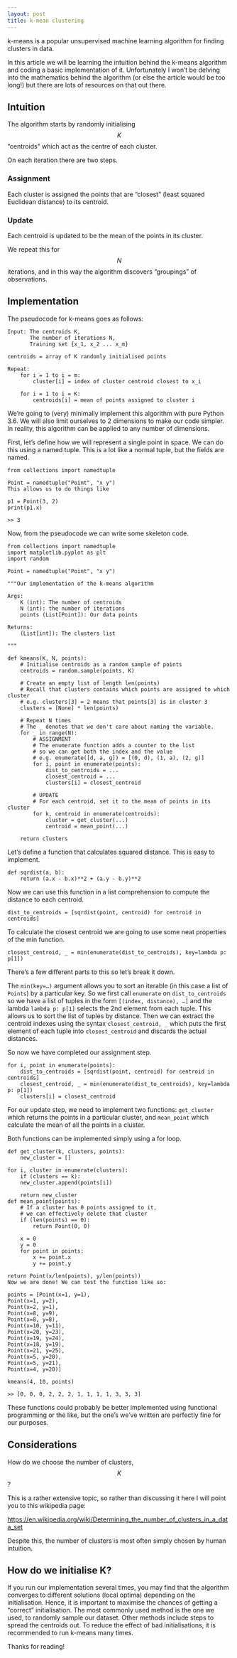 ```yaml
---
layout: post
title: k-mean clustering
---
```


k-means is a popular unsupervised machine learning algorithm for finding clusters in data.

In this article we will be learning the intuition behind the k-means algorithm and coding a basic implementation of it. Unfortunately I won’t be delving into the mathematics behind the algorithm (or else the article would be too long!) but there are lots of resources on that out there.

## Intuition
The algorithm starts by randomly initialising $$K$$ “centroids” which act as the centre of each cluster.



On each iteration there are two steps.

### Assignment

Each cluster is assigned the points that are “closest” (least squared Euclidean distance) to its centroid.

### Update

Each centroid is updated to be the mean of the points in its cluster.



We repeat this for $$N$$ iterations, and in this way the algorithm discovers “groupings” of observations.



## Implementation
The pseudocode for k-means goes as follows:

```
Input: The centroids K, 
       The number of iterations N, 
       Training set {x_1, x_2 ... x_m}

centroids = array of K randomly initialised points

Repeat:
    for i = 1 to i = m:
        cluster[i] = index of cluster centroid closest to x_i

    for i = 1 to i = K:
        centroids[i] = mean of points assigned to cluster i
```

We’re going to (very) minimally implement this algorithm with pure Python 3.6. We will also limit ourselves to 2 dimensions to make our code simpler. In reality, this algorithm can be applied to any number of dimensions.

First, let’s define how we will represent a single point in space. We can do this using a named tuple. This is a lot like a normal tuple, but the fields are named.

```
from collections import namedtuple

Point = namedtuple("Point", "x y")
This allows us to do things like

p1 = Point(3, 2)
print(p1.x)

>> 3
```

Now, from the pseudocode we can write some skeleton code.

```
from collections import namedtuple
import matplotlib.pyplot as plt
import random

Point = namedtuple("Point", "x y")

"""Our implementation of the k-means algorithm

Args:
    K (int): The number of centroids
    N (int): the number of iterations
    points (List[Point]): Our data points

Returns:
    (List[int]): The clusters list

"""

def kmeans(K, N, points):
    # Initialise centroids as a random sample of points
    centroids = random.sample(points, K)

    # Create an empty list of length len(points)
    # Recall that clusters contains which points are assigned to which cluster
    # e.g. clusters[3] = 2 means that points[3] is in cluster 3
    clusters = [None] * len(points)

    # Repeat N times
    # The _ denotes that we don't care about naming the variable.
    for _ in range(N):
        # ASSIGNMENT
        # The enumerate function adds a counter to the list
        # so we can get both the index and the value
        # e.g. enumerate([d, a, g]) = [(0, d), (1, a), (2, g)]
        for i, point in enumerate(points):
            dist_to_centroids = ...
            closest_centroid = ...
            clusters[i] = closest_centroid

        # UPDATE
        # For each centroid, set it to the mean of points in its cluster
        for k, centroid in enumerate(centroids):
            cluster = get_cluster(...)
            centroid = mean_point(...)

    return clusters
```

Let’s define a function that calculates squared distance. This is easy to implement.

```
def sqrdist(a, b):
    return (a.x - b.x)**2 + (a.y - b.y)**2
```

Now we can use this function in a list comprehension to compute the distance to each centroid.

```
dist_to_centroids = [sqrdist(point, centroid) for centroid in centroids]
```

To calculate the closest centroid we are going to use some neat properties of the min function.

```
closest_centroid, _ = min(enumerate(dist_to_centroids), key=lambda p: p[1])
```

There’s a few different parts to this so let’s break it down.

The `min(key=…)` argument allows you to sort an iterable (in this case a list of `Points`) by a particular key. So we first call `enumerate` on `dist_to_centroids` so we have a list of tuples in the form `[(index, distance), …]` and the lambda `lambda p: p[1]` selects the 2nd element from each tuple. This allows us to sort the list of tuples by distance. Then we can extract the centroid indexes using the syntax `closest_centroid, _` which puts the first element of each tuple into `closest_centroid` and discards the actual distances.

So now we have completed our assignment step.

```
for i, point in enumerate(points):
    dist_to_centroids = [sqrdist(point, centroid) for centroid in centroids]
    closest_centroid, _ = min(enumerate(dist_to_centroids), key=lambda p: p[1])
    clusters[i] = closest_centroid
```

For our update step, we need to implement two functions: `get_cluster` which returns the points in a particular cluster, and `mean_point` which calculate the mean of all the points in a cluster.

Both functions can be implemented simply using a for loop.

```
def get_cluster(k, clusters, points):
    new_cluster = []

for i, cluster in enumerate(clusters):
    if (clusters == k):
    new_cluster.append(points[i])

    return new_cluster
def mean_point(points):
    # If a cluster has 0 points assigned to it,
    # we can effectively delete that cluster
    if (len(points) == 0):
        return Point(0, 0)

    x = 0
    y = 0
    for point in points:
        x += point.x
        y += point.y

return Point(x/len(points), y/len(points))
Now we are done! We can test the function like so:

points = [Point(x=1, y=1),
Point(x=1, y=2),
Point(x=2, y=1),
Point(x=8, y=9),
Point(x=8, y=8),
Point(x=10, y=11),
Point(x=20, y=23),
Point(x=19, y=24),
Point(x=18, y=19),
Point(x=21, y=25),
Point(x=5, y=20),
Point(x=5, y=21),
Point(x=4, y=20)]

kmeans(4, 10, points)

>> [0, 0, 0, 2, 2, 2, 1, 1, 1, 1, 3, 3, 3]
```

These functions could probably be better implemented using functional programming or the like, but the one’s we’ve written are perfectly fine for our purposes.

## Considerations

How do we choose the number of clusters, $$K$$?

This is a rather extensive topic, so rather than discussing it here I will point you to this wikipedia page:

<https://en.wikipedia.org/wiki/Determining_the_number_of_clusters_in_a_data_set>

Despite this, the number of clusters is most often simply chosen by human intuition.

## How do we initialise K?

If you run our implementation several times, you may find that the algorithm converges to different solutions (local optima) depending on the initialisation. Hence, it is important to maximise the chances of getting a “correct” initialisation. The most commonly used method is the one we used, to randomly sample our dataset. Other methods include steps to spread the centroids out. To reduce the effect of bad initialisations, it is recommended to run k-means many times.

Thanks for reading!


